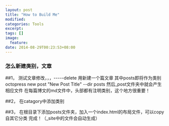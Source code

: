 ```yaml
---
layout: post
title: "How to Build Me"
modified:
categories: Tools
excerpt:
tags: []
image:
  feature:
date: 2014-08-29T00:23:53+08:00
---
```


### 怎么新建类别，文章

##1，
测试文章修改，，，-----delete
用新建一个篇文章
其中posts即将作为类别
octopress new post "New Post Title" --dir posts
然后_post文件夹中就会产生相应文件
在每篇博文的md文件中，头部都有注明类别，这个地方很重要！

##2，
在catagory中添加类别

##3，
在根目录下添加posts文件夹，加入一个index.html的布局文件，可以copy自其它分类
完成！（_site中的文件会自动生成）